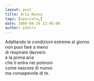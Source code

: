 ```yaml
---
layout: post
title: Aria Nuova
tags: [speciale,]
date: 2009-08-20 22:46:00
author: pietro
---
```

Adattando le condizioni estreme al giorno<br/>non puoi fare a meno<br/>di respirare davvero<br/>è la prima aria<br/>che ti entra nei polmoni<br/>come nascere di nuovo<br/>ma consapevole di te.
